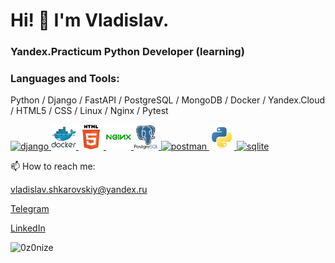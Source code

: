 # Hi! 👋 I'm Vladislav.

### Yandex.Practicum Python Developer (learning)

### Languages and Tools: 
Python / Django / FastAPI / PostgreSQL / MongoDB / Docker / Yandex.Cloud / HTML5 / CSS / Linux / Nginx / Pytest

<a href="https://www.djangoproject.com/" target="_blank" rel="noreferrer"> <img src="https://cdn.worldvectorlogo.com/logos/django.svg" alt="django" width="40" height="40"/> </a> <a href="https://www.docker.com/" target="_blank" rel="noreferrer"> <img src="https://raw.githubusercontent.com/devicons/devicon/master/icons/docker/docker-original-wordmark.svg" alt="docker" width="40" height="40"/> </a> <a href="https://www.w3.org/html/" target="_blank" rel="noreferrer"> <img src="https://raw.githubusercontent.com/devicons/devicon/master/icons/html5/html5-original-wordmark.svg" alt="html5" width="40" height="40"/> </a> <a href="https://www.nginx.com" target="_blank" rel="noreferrer"> <img src="https://raw.githubusercontent.com/devicons/devicon/master/icons/nginx/nginx-original.svg" alt="nginx" width="40" height="40"/> </a> <a href="https://www.postgresql.org" target="_blank" rel="noreferrer"> <img src="https://raw.githubusercontent.com/devicons/devicon/master/icons/postgresql/postgresql-original-wordmark.svg" alt="postgresql" width="40" height="40"/> </a> <a href="https://postman.com" target="_blank" rel="noreferrer"> <img src="https://www.vectorlogo.zone/logos/getpostman/getpostman-icon.svg" alt="postman" width="40" height="40"/> </a> <a href="https://www.python.org" target="_blank" rel="noreferrer"> <img src="https://raw.githubusercontent.com/devicons/devicon/master/icons/python/python-original.svg" alt="python" width="40" height="40"/> </a><a href="https://www.sqlite.org/" target="_blank" rel="noreferrer"> <img src="https://www.vectorlogo.zone/logos/sqlite/sqlite-icon.svg" alt="sqlite" width="40" height="40"/> </a>  </p>

📫 How to reach me:

  vladislav.shkarovskiy@yandex.ru

  [Telegram](https://t.me/vlad_shkarovskiy)
  
  [LinkedIn](https://www.linkedin.com/in/vladislav-shkarovskiy/)





<!--
**0z0nize/0z0nize** is a ✨ _special_ ✨ repository because its `README.md` (this file) appears on your GitHub profile.
<h3 align="left">Languages and Tools:</h3>
Here are some ideas to get you started:

[![Vlad's GitHub stats](https://github-readme-stats.vercel.app/api?username=0z0nize)](https://github.com/0z0nize/github-readme-stats)
- 🔭 I’m currently working on ...
- 🌱 I’m currently learning Python, Django, REST API, SQL
- 👯 I’m looking to collaborate on ...
- 🤔 I’m looking for help with ...
- 💬 Ask me about ...
- 
- 😄 Pronouns: ...
- ⚡ Fun fact: ...
### Hi there 👋

-->
<img src="https://komarev.com/ghpvc/?username=0z0nize&label=Profile%20views&color=08c42a&style=flat" alt="0z0nize" /> </p>
